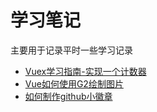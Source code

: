 # 学习笔记

主要用于记录平时一些学习记录

- [Vuex学习指南-实现一个计数器](./Vue/VueX/Vuex学习指南-实现一个计数器)
- [Vue如何使用G2绘制图片](./Ant/G2/Vue如何使用G2绘制图片)
- [如何制作github小徽章](./杂记/如何制作github小徽章)





